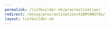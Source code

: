 ```yaml
---
permalink: /listbuilder-ok/procrastination/
redirect: /enjoy/procrastination/X16Mt8NSf4o/
layout: listbuilder-ok
---
```

